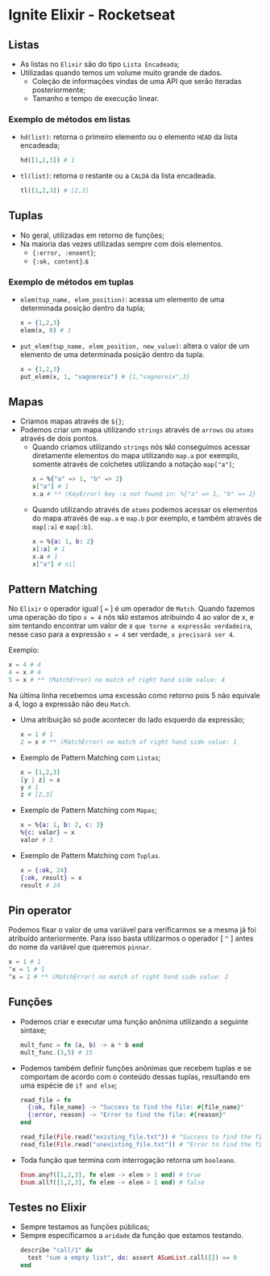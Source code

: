 # Ignite **Elixir** - Rocketseat

## Listas

- As listas no `Elixir` são do tipo `Lista Encadeada`;
- Utilizadas quando temos um volume muito grande de dados.
  - Coleção de informações vindas de uma API que serão iteradas posteriormente;
  - Tamanho e tempo de execução linear.

### Exemplo de métodos em listas

- `hd(list)`: retorna o primeiro elemento ou o elemento `HEAD` da lista encadeada;
  ```elixir
  hd([1,2,3]) # 1
  ```
- `tl(list)`: retorna o restante ou a `CALDA` da lista encadeada.
  ```elixir
  tl([1,2,3]) # [2,3]
  ```

## Tuplas

- No geral, utilizadas em retorno de funções;
- Na maioria das vezes utilizadas sempre com dois elementos.
  - `{:error, :enoent}`;
  - `{:ok, content}`.s

### Exemplo de métodos em tuplas

- `elem(tup_name, elem_position)`: acessa um elemento de uma determinada posição dentro da tupla;
  ```elixir
  x = {1,2,3}
  elem(x, 0) # 1
  ```
- `put_elem(tup_name, elem_position, new_value)`: altera o valor de um elemento de uma determinada posição dentro da tupla.
  ```elixir
  x = {1,2,3}
  put_elem(x, 1, "vagnereix") # {1,"vagnereix",3}
  ```

## Mapas

- Criamos mapas através de `${}`;
- Podemos criar um mapa utilizando `strings` através de `arrows` ou `atoms` através de dois pontos.
  - Quando criamos utilizando `strings` nós `NÃO` conseguimos acessar diretamente elementos do mapa utilizando `map.a` por exemplo, somente através de colchetes utilizando a notação `map["a"]`;
    ```elixir
    x = %{"a" => 1, "b" => 2}
    x["a"] # 1
    x.a # ** (KeyError) key :a not found in: %{"a" => 1, "b" => 2}
    ```
  - Quando utilizando através de `atoms` podemos acessar os elementos do mapa através de `map.a` e `map.b` por exemplo, e também através de `map[:a]` e `map[:b]`.
    ```elixir
    x = %{a: 1, b: 2}
    x[:a] # 1
    x.a # 1
    x["a"] # nil
    ```

## Pattern Matching

No `Elixir` o operador igual [ `=` ] é um operador de `Match`.
Quando fazemos uma operação do tipo `x = 4` nós `NÃO` estamos atribuindo 4 ao valor de x, e sim tentando encontrar um valor de x `que torne a expressão verdadeira`, nesse caso para a expressão `x = 4` ser verdade, `x precisará ser 4`.

Exemplo:

```elixir
x = 4 # 4
4 = x # 4
5 = x # ** (MatchError) no match of right hand side value: 4
```

Na última linha recebemos uma excessão como retorno pois 5 não equivale a 4, logo a expressão não deu `Match`.

- Uma atribuição só pode acontecer do lado esquerdo da expressão;
  ```elixir
  x = 1 # 1
  2 = x # ** (MatchError) no match of right hand side value: 1
  ```
- Exemplo de Pattern Matching com `Listas`;
  ```elixir
  x = [1,2,3]
  [y | z] = x
  y # 1
  z # [2,3]
  ```
- Exemplo de Pattern Matching com `Mapas`;
  ```elixir
  x = %{a: 1, b: 2, c: 3}
  %{c: valor} = x
  valor # 3
  ```
- Exemplo de Pattern Matching com `Tuplas`.
  ```elixir
  x = {:ok, 24}
  {:ok, result} = x
  result # 24
  ```

## Pin operator

Podemos fixar o valor de uma variável para verificarmos se a mesma já foi atribuído anteriormente. Para isso basta utilizarmos o operador [ `^` ] antes do nome da variável que queremos `pinnar`.

```elixir
x = 1 # 1
^x = 1 # 1
^x = 2 # ** (MatchError) no match of right hand side value: 2
```

## Funções

- Podemos criar e executar uma função anônima utilizando a seguinte sintaxe;
  ```elixir
  mult_func = fn (a, b) -> a * b end
  mult_func.(3,5) # 15
  ```
- Podemos também definir funções anônimas que recebem tuplas e se comportam de acordo com o conteúdo dessas tuplas, resultando em uma espécie de `if and else`;

  ```elixir
  read_file = fn
    {:ok, file_name} -> "Success to find the file: #{file_name}"
    {:error, reason} -> "Error to find the file: #{reason}"
  end

  read_file(File.read("existing_file.txt")) # "Success to find the file: Hi, I'm here."
  read_file(File.read("unexisting_file.txt")) # "Error to find the file: enoent."
  ```

- Toda função que termina com interrogação retorna um `booleano`.
  ```elixir
  Enum.any?([1,2,3], fn elem -> elem > 1 end) # true
  Enum.all?([1,2,3], fn elem -> elem > 1 end) # false
  ```

## Testes no Elixir

- Sempre testamos as funções públicas;
- Sempre especificamos a `aridade` da função que estamos testando.
  ```elixir
  describe "call/1" do
    test "sum a empty list", do: assert ASumList.call([]) == 0
  end
  ```

##
